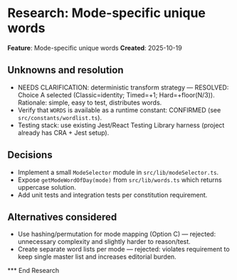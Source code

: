 # Research: Mode-specific unique words

**Feature**: Mode-specific unique words
**Created**: 2025-10-19

## Unknowns and resolution

- NEEDS CLARIFICATION: deterministic transform strategy — RESOLVED: Choice A selected (Classic=identity; Timed=+1; Hard=+floor(N/3)). Rationale: simple, easy to test, distributes words.
- Verify that `WORDS` is available as a runtime constant: CONFIRMED (see `src/constants/wordlist.ts`).
- Testing stack: use existing Jest/React Testing Library harness (project already has CRA + Jest setup).

## Decisions

- Implement a small `ModeSelector` module in `src/lib/modeSelector.ts`.
- Expose `getModeWordOfDay(mode)` from `src/lib/words.ts` which returns uppercase solution.
- Add unit tests and integration tests per constitution requirement.

## Alternatives considered

- Use hashing/permutation for mode mapping (Option C) — rejected: unnecessary complexity and slightly harder to reason/test.
- Create separate word lists per mode — rejected: violates requirement to keep single master list and increases editorial burden.

*** End Research
